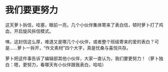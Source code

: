 # 我们要更努力

这天萝卜拆信，哇塞，眼前一亮，几个小伙伴集体寄来了表白信，顿时萝卜打了鸡血，开启旋风拆信模式。 

咦，这封信这么厚，难道又是哪几个小伙伴，或者整个班级寄来的爱的表白？可是……萝卜一拆开，“作文素材”四个大字，真是忧桑与喜悦共存。 

萝卜把这件事告诉了编辑部其他小伙伴，大家一直认为，我们要更努力！（萝卜独白：嗯，更努力，看哪天有小伙伴跟我表白，哈哈）
